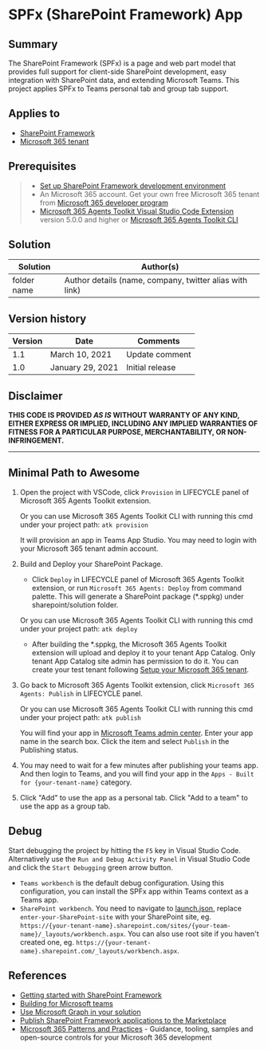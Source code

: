 # SPFx (SharePoint Framework) App

## Summary

The SharePoint Framework (SPFx) is a page and web part model that provides full support for client-side SharePoint development, easy integration with SharePoint data, and extending Microsoft Teams. This project applies SPFx to Teams personal tab and group tab support.

## Applies to

- [SharePoint Framework](https://aka.ms/spfx)
- [Microsoft 365 tenant](https://docs.microsoft.com/en-us/sharepoint/dev/spfx/set-up-your-developer-tenant)

## Prerequisites

> - [Set up SharePoint Framework development environment](https://aka.ms/teamsfx-spfx-dev-environment-setup)
> - An Microsoft 365 account. Get your own free Microsoft 365 tenant from [Microsoft 365 developer program](https://developer.microsoft.com/en-us/microsoft-365/dev-program)
> - [Microsoft 365 Agents Toolkit Visual Studio Code Extension](https://aka.ms/teams-toolkit) version 5.0.0 and higher or [Microsoft 365 Agents Toolkit CLI](https://aka.ms/teamsfx-toolkit-cli)

## Solution

| Solution    | Author(s)                                               |
| ----------- | ------------------------------------------------------- |
| folder name | Author details (name, company, twitter alias with link) |

## Version history

| Version | Date             | Comments        |
| ------- | ---------------- | --------------- |
| 1.1     | March 10, 2021   | Update comment  |
| 1.0     | January 29, 2021 | Initial release |

## Disclaimer

**THIS CODE IS PROVIDED _AS IS_ WITHOUT WARRANTY OF ANY KIND, EITHER EXPRESS OR IMPLIED, INCLUDING ANY IMPLIED WARRANTIES OF FITNESS FOR A PARTICULAR PURPOSE, MERCHANTABILITY, OR NON-INFRINGEMENT.**

---

## Minimal Path to Awesome

1. Open the project with VSCode, click `Provision` in LIFECYCLE panel of Microsoft 365 Agents Toolkit extension.

   Or you can use Microsoft 365 Agents Toolkit CLI with running this cmd under your project path:
   `atk provision`

   It will provision an app in Teams App Studio. You may need to login with your Microsoft 365 tenant admin account.

2. Build and Deploy your SharePoint Package.

   - Click `Deploy` in LIFECYCLE panel of Microsoft 365 Agents Toolkit extension, or run `Microsoft 365 Agents: Deploy` from command palette. This will generate a SharePoint package (\*.sppkg) under sharepoint/solution folder.

   Or you can use Microsoft 365 Agents Toolkit CLI with running this cmd under your project path:
   `atk deploy`

   - After building the \*.sppkg, the Microsoft 365 Agents Toolkit extension will upload and deploy it to your tenant App Catalog. Only tenant App Catalog site admin has permission to do it. You can create your test tenant following [Setup your Microsoft 365 tenant](https://docs.microsoft.com/en-us/sharepoint/dev/spfx/set-up-your-developer-tenant).

3. Go back to Microsoft 365 Agents Toolkit extension, click `Microsoft 365 Agents: Publish` in LIFECYCLE panel.

   Or you can use Microsoft 365 Agents Toolkit CLI with running this cmd under your project path:
   `atk publish`

   You will find your app in [Microsoft Teams admin center](https://admin.teams.microsoft.com/policies/manage-apps). Enter your app name in the search box. Click the item and select `Publish` in the Publishing status.

4. You may need to wait for a few minutes after publishing your teams app. And then login to Teams, and you will find your app in the `Apps - Built for {your-tenant-name}` category.

5. Click "Add" to use the app as a personal tab. Click "Add to a team" to use the app as a group tab.

## Debug

Start debugging the project by hitting the `F5` key in Visual Studio Code. Alternatively use the `Run and Debug Activity Panel` in Visual Studio Code and click the `Start Debugging` green arrow button.

- `Teams workbench` is the default debug configuration. Using this configuration, you can install the SPFx app within Teams context as a Teams app.
- `SharePoint workbench`. You need to navigate to [launch.json](../.vscode/launch.json), replace `enter-your-SharePoint-site` with your SharePoint site, eg. `https://{your-tenant-name}.sharepoint.com/sites/{your-team-name}/_layouts/workbench.aspx`. You can also use root site if you haven't created one, eg. `https://{your-tenant-name}.sharepoint.com/_layouts/workbench.aspx`.

## References

- [Getting started with SharePoint Framework](https://docs.microsoft.com/en-us/sharepoint/dev/spfx/set-up-your-developer-tenant)
- [Building for Microsoft teams](https://docs.microsoft.com/en-us/sharepoint/dev/spfx/build-for-teams-overview)
- [Use Microsoft Graph in your solution](https://docs.microsoft.com/en-us/sharepoint/dev/spfx/web-parts/get-started/using-microsoft-graph-apis)
- [Publish SharePoint Framework applications to the Marketplace](https://docs.microsoft.com/en-us/sharepoint/dev/spfx/publish-to-marketplace-overview)
- [Microsoft 365 Patterns and Practices](https://aka.ms/m365pnp) - Guidance, tooling, samples and open-source controls for your Microsoft 365 development
